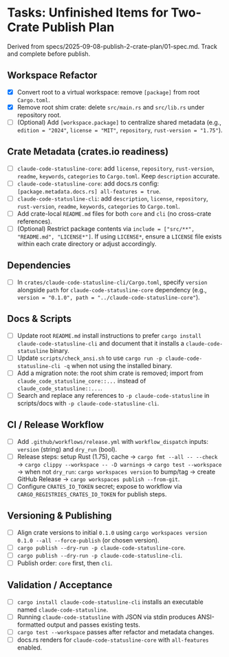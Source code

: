 # Tasks: Unfinished Items for Two-Crate Publish Plan

Derived from specs/2025-09-08-publish-2-crate-plan/01-spec.md. Track and complete before publish.

## Workspace Refactor
- [x] Convert root to a virtual workspace: remove `[package]` from root `Cargo.toml`.
- [x] Remove root shim crate: delete `src/main.rs` and `src/lib.rs` under repository root.
- [ ] (Optional) Add `[workspace.package]` to centralize shared metadata (e.g., `edition = "2024"`, `license = "MIT"`, `repository`, `rust-version = "1.75"`).

## Crate Metadata (crates.io readiness)
- [ ] `claude-code-statusline-core`: add `license`, `repository`, `rust-version`, `readme`, `keywords`, `categories` to `Cargo.toml`. Keep `description` accurate.
- [ ] `claude-code-statusline-core`: add docs.rs config: `[package.metadata.docs.rs] all-features = true`.
- [ ] `claude-code-statusline-cli`: add `description`, `license`, `repository`, `rust-version`, `readme`, `keywords`, `categories` to `Cargo.toml`.
- [ ] Add crate-local `README.md` files for both `core` and `cli` (no cross-crate references).
- [ ] (Optional) Restrict package contents via `include = ["src/**", "README.md", "LICENSE*"]`. If using `LICENSE*`, ensure a `LICENSE` file exists within each crate directory or adjust accordingly.

## Dependencies
- [ ] In `crates/claude-code-statusline-cli/Cargo.toml`, specify `version` alongside `path` for `claude-code-statusline-core` dependency (e.g., `version = "0.1.0", path = "../claude-code-statusline-core"`).

## Docs & Scripts
- [ ] Update root `README.md` install instructions to prefer `cargo install claude-code-statusline-cli` and document that it installs a `claude-code-statusline` binary.
- [ ] Update `scripts/check_ansi.sh` to use `cargo run -p claude-code-statusline-cli -q` when not using the installed binary.
- [ ] Add a migration note: the root shim crate is removed; import from `claude_code_statusline_core::...` instead of `claude_code_statusline::...`.
- [ ] Search and replace any references to `-p claude-code-statusline` in scripts/docs with `-p claude-code-statusline-cli`.

## CI / Release Workflow
- [ ] Add `.github/workflows/release.yml` with `workflow_dispatch` inputs: `version` (string) and `dry_run` (bool).
- [ ] Release steps: setup Rust (1.75), cache → `cargo fmt --all -- --check` → `cargo clippy --workspace -- -D warnings` → `cargo test --workspace` → when not `dry_run`: `cargo workspaces version` to bump/tag → create GitHub Release → `cargo workspaces publish --from-git`.
- [ ] Configure `CRATES_IO_TOKEN` secret; expose to workflow via `CARGO_REGISTRIES_CRATES_IO_TOKEN` for publish steps.

## Versioning & Publishing
- [ ] Align crate versions to initial `0.1.0` using `cargo workspaces version 0.1.0 --all --force-publish` (or chosen version).
- [ ] `cargo publish --dry-run -p claude-code-statusline-core`.
- [ ] `cargo publish --dry-run -p claude-code-statusline-cli`.
- [ ] Publish order: `core` first, then `cli`.

## Validation / Acceptance
- [ ] `cargo install claude-code-statusline-cli` installs an executable named `claude-code-statusline`.
- [ ] Running `claude-code-statusline` with JSON via stdin produces ANSI-formatted output and passes existing tests.
- [ ] `cargo test --workspace` passes after refactor and metadata changes.
- [ ] docs.rs renders for `claude-code-statusline-core` with `all-features` enabled.
